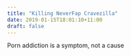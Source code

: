 ```yaml
---
title: "Killing NeverFap Cravezilla"
date: 2019-01-15T18:01:10+11:00
draft: false
---
```


Porn addiction is a symptom, not a cause
